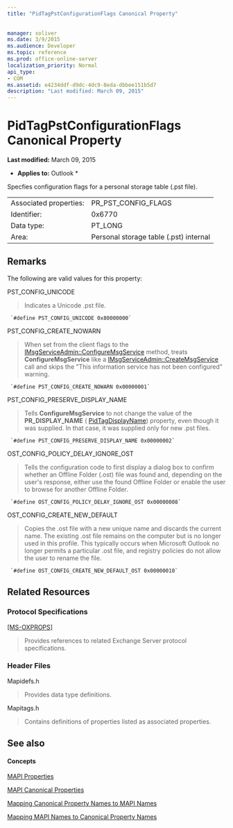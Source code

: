 ```yaml
---
title: "PidTagPstConfigurationFlags Canonical Property"
 
 
manager: soliver
ms.date: 3/9/2015
ms.audience: Developer
ms.topic: reference
ms.prod: office-online-server
localization_priority: Normal
api_type:
- COM
ms.assetid: e4234ddf-d9dc-4dc9-8eda-dbbee151b5d7
description: "Last modified: March 09, 2015"
---
```


# PidTagPstConfigurationFlags Canonical Property

 **Last modified:** March 09, 2015 
  
 * **Applies to:** Outlook * 
  
Specfies configuration flags for a personal storage table (.pst file).
  
|||
|:-----|:-----|
|Associated properties:  <br/> |PR_PST_CONFIG_FLAGS  <br/> |
|Identifier:  <br/> |0x6770  <br/> |
|Data type:  <br/> |PT_LONG  <br/> |
|Area:  <br/> |Personal storage table (.pst) internal  <br/> |
   
## Remarks

The following are valid values for this property:
  
PST_CONFIG_UNICODE
  
> Indicates a Unicode .pst file. 
    
     `#define PST_CONFIG_UNICODE 0x80000000`
    
PST_CONFIG_CREATE_NOWARN
  
> When set from the client flags to the [IMsgServiceAdmin::ConfigureMsgService](imsgserviceadmin-configuremsgservice.md) method, treats **ConfigureMsgService** like a [IMsgServiceAdmin::CreateMsgService](imsgserviceadmin-createmsgservice.md) call and skips the "This information service has not been configured" warning. 
    
     `#define PST_CONFIG_CREATE_NOWARN 0x00000001`
    
PST_CONFIG_PRESERVE_DISPLAY_NAME
  
> Tells **ConfigureMsgService** to not change the value of the **PR_DISPLAY_NAME** ( [PidTagDisplayName](pidtagdisplayname-canonical-property.md)) property, even though it was supplied. In that case, it was supplied only for new .pst files.
    
     `#define PST_CONFIG_PRESERVE_DISPLAY_NAME 0x00000002`
    
OST_CONFIG_POLICY_DELAY_IGNORE_OST
  
> Tells the configuration code to first display a dialog box to confirm whether an Offline Folder (.ost) file was found and, depending on the user's response, either use the found Offline Folder or enable the user to browse for another Offline Folder.
    
     `#define OST_CONFIG_POLICY_DELAY_IGNORE_OST 0x00000008`
    
OST_CONFIG_CREATE_NEW_DEFAULT
  
> Copies the .ost file with a new unique name and discards the current name. The existing .ost file remains on the computer but is no longer used in this profile. This typically occurs when Microsoft Outlook no longer permits a particular .ost file, and registry policies do not allow the user to rename the file. 
    
     `#define OST_CONFIG_CREATE_NEW_DEFAULT_OST 0x00000010`
    
## Related Resources

### Protocol Specifications

[[MS-OXPROPS]](f6ab1613-aefe-447d-a49c-18217230b148)
  
> Provides references to related Exchange Server protocol specifications.
    
### Header Files

Mapidefs.h
  
> Provides data type definitions.
    
Mapitags.h
  
> Contains definitions of properties listed as associated properties.
    
## See also

#### Concepts

[MAPI Properties](mapi-properties.md)
  
[MAPI Canonical Properties](mapi-canonical-properties.md)
  
[Mapping Canonical Property Names to MAPI Names](mapping-canonical-property-names-to-mapi-names.md)
  
[Mapping MAPI Names to Canonical Property Names](mapping-mapi-names-to-canonical-property-names.md)

